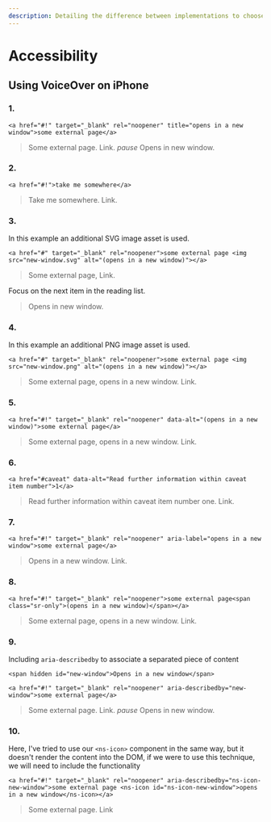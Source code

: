 ```yaml
---
description: Detailing the difference between implementations to choose the most appropriate solution
---
```


# Accessibility

## Using VoiceOver on iPhone

### 1.

```markup
<a href="#!" target="_blank" rel="noopener" title="opens in a new window">some external page</a>
```

> Some external page. Link. _pause_ Opens in new window.

### 2.

```markup
<a href="#!">take me somewhere</a>
```

> Take me somewhere. Link.

### 3.

In this example an additional SVG image asset is used.

```markup
<a href="#" target="_blank" rel="noopener">some external page <img src="new-window.svg" alt="(opens in a new window)"></a>
```

> Some external page, Link.

Focus on the next item in the reading list.

> Opens in new window.

### 4.

In this example an additional PNG image asset is used.

```markup
<a href="#" target="_blank" rel="noopener">some external page <img src="new-window.png" alt="(opens in a new window)"></a>
```

> Some external page, opens in a new window. Link.

### 5.

```markup
<a href="#!" target="_blank" rel="noopener" data-alt="(opens in a new window)">some external page</a>
```

> Some external page, opens in a new window. Link.

### 6.

```markup
<a href="#caveat" data-alt="Read further information within caveat item number">1</a>
```

> Read further information within caveat item number one. Link.

### 7.

```markup
<a href="#!" target="_blank" rel="noopener" aria-label="opens in a new window">some external page</a>
```

> Opens in a new window. Link.

### 8.

```markup
<a href="#!" target="_blank" rel="noopener">some external page<span class="sr-only">(opens in a new window)</span></a>
```

> Some external page, opens in a new window. Link.

### 9.

Including `aria-describedby` to associate a separated piece of content

```markup
<span hidden id="new-window">Opens in a new window</span>

<a href="#!" target="_blank" rel="noopener" aria-describedby="new-window">some external page</a>
```

> Some external page. Link. _pause_ Opens in new window.

### 10.

Here, I've tried to use our `<ns-icon>` component in the same way, but it doesn't render the content into the DOM, if we were to use this technique, we will need to include the functionality

```markup
<a href="#!" target="_blank" rel="noopener" aria-describedby="ns-icon-new-window">some external page <ns-icon id="ns-icon-new-window">opens in a new window</ns-icon></a>
```

> Some external page. Link
